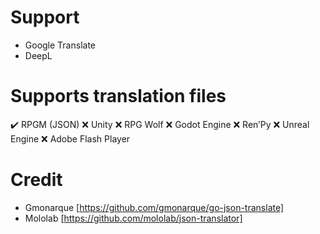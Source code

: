

# Support
* Google Translate
* DeepL

# Supports translation files
 ✔️ RPGM (JSON)
 ❌ Unity
 ❌ RPG Wolf
 ❌ Godot Engine
 ❌ Ren’Py
 ❌ Unreal Engine
 ❌ Adobe Flash Player
# Credit
* Gmonarque [https://github.com/gmonarque/go-json-translate]
* Mololab [https://github.com/mololab/json-translator]
